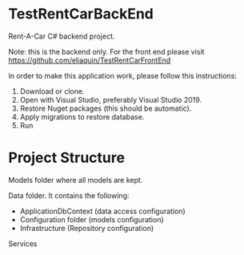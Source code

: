 # TestRentCarBackEnd
Rent-A-Car C# backend project.

Note: this is the backend only. For the front end please visit https://github.com/eliaquin/TestRentCarFrontEnd

In order to make this application work, please follow this instructions:

1. Download or clone.
2. Open with Visual Studio, preferably Visual Studio 2019.
3. Restore Nuget packages (this should be automatic).
4. Apply migrations to restore database.
5. Run

# Project Structure

<p>Models folder where all models are kept.</p>
<p>Data folder. It contains the following:</p>
<ul>
    <li>ApplicationDbContext (data access configuration)</li>
    <li>Configuration folder (models configuration)</li>
    <li>Infrastructure (Repository configuration)</li>
</ul>
<p>Services</p>


    
    
